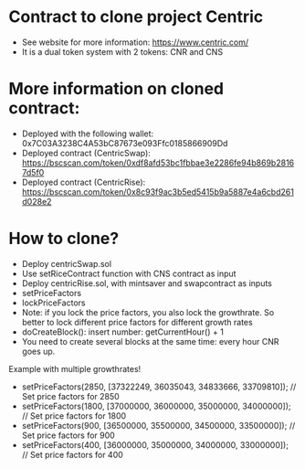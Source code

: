 # Contract to clone project Centric

- See website for more information: https://www.centric.com/
- It is a dual token system with 2 tokens: CNR and CNS

# More information on cloned contract:

- Deployed with the following wallet: 0x7C03A3238C4A53bC87673e093Ffc0185866909Dd
- Deployed contract (CentricSwap): https://bscscan.com/token/0xdf8afd53bc1fbbae3e2286fe94b869b28167d5f0
- Deployed contract (CentricRise): https://bscscan.com/token/0x8c93f9ac3b5ed5415b9a5887e4a6cbd261d028e2

# How to clone?

- Deploy centricSwap.sol
- Use setRiceContract function with CNS contract as input
- Deploy centricRise.sol, with mintsaver and swapcontract as inputs
- setPriceFactors
- lockPriceFactors
- Note: if you lock the price factors, you also lock the growthrate. So better to lock different price factors for different growth rates
- doCreateBlock(): insert number: getCurrentHour() + 1
- You need to create several blocks at the same time: every hour CNR goes up.

Example with multiple growthrates!

- setPriceFactors(2850, [37322249, 36035043, 34833666, 33709810]); // Set price factors for 2850
- setPriceFactors(1800, [37000000, 36000000, 35000000, 34000000]); // Set price factors for 1800
- setPriceFactors(900, [36500000, 35500000, 34500000, 33500000]); // Set price factors for 900
- setPriceFactors(400, [36000000, 35000000, 34000000, 33000000]); // Set price factors for 400
